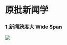 # 原批新闻学


### 1.新闻跨度大   Wide Span

![](https://github.com/DreamingCats/GenshitJokes/raw/main/原批新闻学/新闻跨度大.jpg)